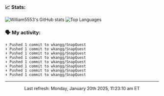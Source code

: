 ### 📈 Stats:
![William5553's GitHub stats](https://gh-readme-stats-git-main-william5553s-projects.vercel.app/api?username=wkangg&show_icons=true&theme=dark&include_all_commits=true&count_private=true&hide_border=true)
![Top Languages](https://gh-readme-stats-git-main-william5553s-projects.vercel.app/api/top-langs/?username=wkangg&langs_count=10&layout=compact&theme=dark&include_all_commits=true&count_private=true&hide_border=true)

### 🗣 My activity:
```
⬆️ Pushed 1 commit to wkangg/SnapQuest
⬆️ Pushed 1 commit to wkangg/SnapQuest
⬆️ Pushed 1 commit to wkangg/SnapQuest
⬆️ Pushed 1 commit to wkangg/SnapQuest
⬆️ Pushed 1 commit to wkangg/SnapQuest
⬆️ Pushed 1 commit to wkangg/SnapQuest
⬆️ Pushed 1 commit to wkangg/SnapQuest
⬆️ Pushed 1 commit to wkangg/SnapQuest
```

------------
<p align="center">Last refresh: Monday, January 20th 2025, 11:23:10 am ET</p>
